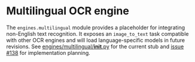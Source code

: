 # Multilingual OCR engine

The `engines.multilingual` module provides a placeholder for integrating
non-English text recognition. It exposes an `image_to_text` task compatible
with other OCR engines and will load language-specific models in future
revisions. See [engines/multilingual/__init__.py](../engines/multilingual/__init__.py)
for the current stub and [issue #138](https://github.com/devvyn/aafc-herbarium-dwc-extraction-2025/issues/138)
for implementation planning.
